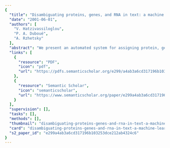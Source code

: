 ```yaml
---
{
  "title": "Disambiguating proteins, genes, and RNA in text: a machine learning approach",
  "date": "2001-06-01",
  "authors": [
    "V. Hatzivassiloglou",
    "P. A. Duboué",
    "A. Rzhetsky"
  ],
  "abstract": "We present an automated system for assigning protein, gene, or mRNA class labels to biological terms in free text. Three machine learning algorithms and several extended ways for defining contextual features for disambiguation are examined, and a fully unsupervised manner for obtaining training examples is proposed. We train and evaluate our system over a collection of 9 million words of molecular biology journal articles, obtaining accuracy rates up to 85%.",
  "links": [
    {
      "resource": "PDF",
      "icon": "pdf",
      "url": "https://pdfs.semanticscholar.org/e299/a4ab3a6cd317196b103253dce212ab4324c6.pdf"
    },
    {
      "resource": "Semantic Scholar",
      "icon": "semanticscholar",
      "url": "https://www.semanticscholar.org/paper/e299a4ab3a6cd317196b103253dce212ab4324c6"
    }
  ],
  "supervision": [],
  "tasks": [],
  "methods": [],
  "thumbnail": "disambiguating-proteins-genes-and-rna-in-text-a-machine-learning-approach-thumb.jpg",
  "card": "disambiguating-proteins-genes-and-rna-in-text-a-machine-learning-approach-card.jpg",
  "s2_paper_id": "e299a4ab3a6cd317196b103253dce212ab4324c6"
}
---
```


